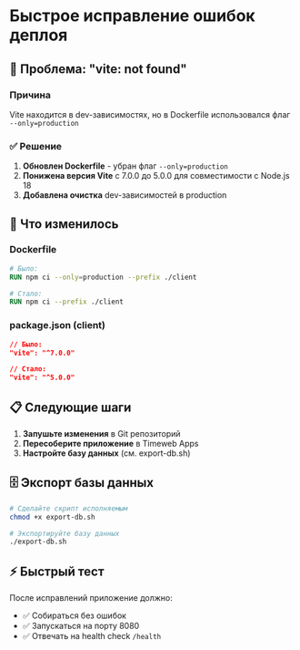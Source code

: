 # Быстрое исправление ошибок деплоя

## 🚨 Проблема: "vite: not found"

### Причина
Vite находится в dev-зависимостях, но в Dockerfile использовался флаг `--only=production`

### ✅ Решение
1. **Обновлен Dockerfile** - убран флаг `--only=production`
2. **Понижена версия Vite** с 7.0.0 до 5.0.0 для совместимости с Node.js 18
3. **Добавлена очистка** dev-зависимостей в production

## 🔧 Что изменилось

### Dockerfile
```dockerfile
# Было:
RUN npm ci --only=production --prefix ./client

# Стало:
RUN npm ci --prefix ./client
```

### package.json (client)
```json
// Было:
"vite": "^7.0.0"

// Стало:
"vite": "^5.0.0"
```

## 📋 Следующие шаги

1. **Запушьте изменения** в Git репозиторий
2. **Пересоберите приложение** в Timeweb Apps
3. **Настройте базу данных** (см. export-db.sh)

## 🗄️ Экспорт базы данных

```bash
# Сделайте скрипт исполняемым
chmod +x export-db.sh

# Экспортируйте базу данных
./export-db.sh
```

## ⚡ Быстрый тест

После исправлений приложение должно:
- ✅ Собираться без ошибок
- ✅ Запускаться на порту 8080
- ✅ Отвечать на health check `/health` 